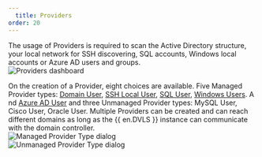```yaml
---
  title: Providers
order: 20
---
```

The usage of Providers is required to scan the Active Directory structure, your local network for SSH discovering, SQL accounts, Windows local accounts or Azure AD users and groups.  
![Providers dashboard](https://webdevolutions.azureedge.net/docs/en/server/ServerOp8140.png) 

On the creation of a Provider, eight choices are available. Five Managed Provider types: [Domain User](/server/privileged-access-management/providers/domain-provider/), [SSH Local User](/server/privileged-access-management/providers/local-ssh-provider/), [SQL User](/server/privileged-access-management/providers/sql-server-provider/), [Windows Users](/server/privileged-access-management/providers/windows-users-provider/). A nd [Azure AD User](/server/privileged-access-management/providers/azure-ad-user-provider/) and three Unmanaged Provider types: MySQL User, Cisco User, Oracle User. Multiple Providers can be created and can reach different domains as long as the {{ en.DVLS }} instance can communicate with the domain controller.  
![Managed Provider Type dialog](https://webdevolutions.azureedge.net/docs/en/server/ServerUs6021.png)  
![Unmanaged Provider Type dialog](https://webdevolutions.azureedge.net/docs/en/server/ServerOp8091.png) 

